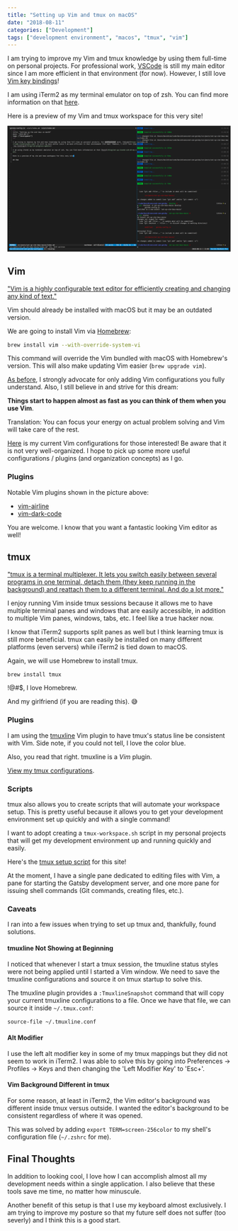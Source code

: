 ```yaml
---
title: "Setting up Vim and tmux on macOS"
date: "2018-08-11"
categories: ["Development"]
tags: ["development environment", "macos", "tmux", "vim"]
---
```


I am trying to improve my Vim and tmux knowledge by using them full-time on personal projects. For professional work, [VSCode](https://code.visualstudio.com/) is still my main editor since I am more efficient in that environment (for now). However, I still love [Vim key bindings](/blog/vim-progress-update)!

I am using iTerm2 as my terminal emulator on top of zsh. You can find more information on that [here](/blog/set-up-iterm2-zsh-oh-my-zsh).

Here is a preview of my Vim and tmux workspace for this very site!

![Vim and tmux Setup](vim-tmux-setup.png)

## Vim

["Vim is a highly configurable text editor for efficiently creating and changing any kind of text."](https://www.vim.org/)

Vim should already be installed with macOS but it may be an outdated version.

We are going to install Vim via [Homebrew](https://brew.sh/):

```bash
brew install vim --with-override-system-vi
```

This command will override the Vim bundled with macOS with Homebrew's version. This will also make updating Vim easier (`brew upgrade vim`).

[As before](/blog/using-vim-for-a-week), I strongly advocate for only adding Vim configurations you fully understand. Also, I still believe in and strive for this dream:

**Things start to happen almost as fast as you can think of them when you use Vim**.

Translation: You can focus your energy on actual problem solving and Vim will take care of the rest.

[Here](https://gist.github.com/davidlamt/77b6c48ee3b84d66711cc7922f36c5e8) is my current Vim configurations for those interested! Be aware that it is not very well-organized. I hope to pick up some more useful configurations / plugins (and organization concepts) as I go.

### Plugins

Notable Vim plugins shown in the picture above:

- [vim-airline](https://github.com/vim-airline/vim-airline)
- [vim-dark-code](https://github.com/tomasiser/vim-code-dark)

You are welcome. I know that you want a fantastic looking Vim editor as well!

## tmux

["tmux is a terminal multiplexer. It lets you switch easily between several programs in one terminal, detach them (they keep running in the background) and reattach them to a different terminal. And do a lot more."](https://github.com/tmux/tmux/wiki) 

I enjoy running Vim inside tmux sessions because it allows me to have multiple terminal panes and windows that are easily accessible, in addition to multiple Vim panes, windows, tabs, etc. I feel like a true hacker now.

I know that iTerm2 supports split panes as well but I think learning tmux is still more beneficial. tmux can easily be installed on many different platforms (even servers) while iTerm2 is tied down to macOS.

Again, we will use Homebrew to install tmux.

```bash
brew install tmux
```

!@#$, I love Homebrew.

And my girlfriend (if you are reading this). 😅

### Plugins

I am using the [tmuxline](https://github.com/edkolev/tmuxline.vim) Vim plugin to have tmux's status line be consistent with Vim. Side note, if you could not tell, I love the color blue.

Also, you read that right. tmuxline is a _Vim_ plugin.

[View my tmux configurations](https://gist.github.com/davidlamt/444ad0d60a09a9a3e10a58a4ce884531).

### Scripts

tmux also allows you to create scripts that will automate your workspace setup. This is pretty useful because it allows you to get your development environment set up quickly and with a single command!

I want to adopt creating a `tmux-workspace.sh` script in my personal projects that will get my development environment up and running quickly and easily.

Here's the [tmux setup script](https://github.com/davidlamt/davidltran.com/blob/master/tmux-workspace.sh) for this site!

At the moment, I have a single pane dedicated to editing files with Vim, a pane for starting the Gatsby development server, and one more pane for issuing shell commands (Git commands, creating files, etc.).

### Caveats

I ran into a few issues when trying to set up tmux and, thankfully, found solutions.

#### tmuxline Not Showing at Beginning

I noticed that whenever I start a tmux session, the tmuxline status styles were not being applied until I started a Vim window. We need to save the tmuxline configurations and source it on tmux startup to solve this.

The tmuxline plugin provides a `:TmuxlineSnapshot` command that will copy your current tmuxline configurations to a file. Once we have that file, we can source it inside `~/.tmux.conf`:

```bash
source-file ~/.tmuxline.conf
```

#### Alt Modifier

I use the left alt modifier key in some of my tmux mappings but they did not seem to work in iTerm2. I was able to solve this by going into Preferences -> Profiles -> Keys and then changing the 'Left Modifier Key' to 'Esc+'.

#### Vim Background Different in tmux

For some reason, at least in iTerm2, the Vim editor's background was different inside tmux versus outside. I wanted the editor's background to be consistent regardless of where it was opened.

This was solved by adding `export TERM=screen-256color` to my shell's configuration file (`~/.zshrc` for me).

## Final Thoughts

In addition to looking cool, I love how I can accomplish almost all my development needs within a single application. I also believe that these tools save me time, no matter how minuscule.

Another benefit of this setup is that I use my keyboard almost exclusively. I am trying to improve my posture so that my future self does not suffer (too severly) and I think this is a good start.


